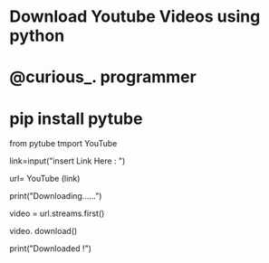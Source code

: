 # Download Youtube Videos using python

# @curious_. programmer

# pip install pytube

from pytube tmport YouTube

link=input("insert Link Here : ")

url= YouTube (link)

print("Downloading......")

video = url.streams.first()

video. download()

print("Downloaded !")
